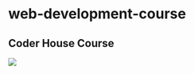 # web-development-course
## Coder House Course

<img src = "https://upload.wikimedia.org/wikipedia/commons/7/75/Logo_blackbg.png">
